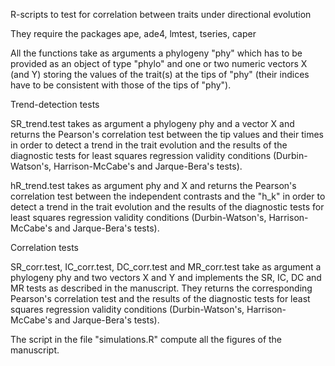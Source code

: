 R-scripts to test for correlation between traits under directional evolution

They require the packages ape, ade4, lmtest, tseries, caper

All the functions take as arguments a phylogeny "phy" which has to be provided 
as an object of type "phylo" and one or two numeric vectors X (and Y) storing 
the values of the trait(s) at the tips of "phy" (their indices have to be 
consistent with those of the tips of "phy").

Trend-detection tests

SR_trend.test takes as argument a phylogeny phy and a vector X and returns the 
Pearson's correlation test between the tip values and their times in order to 
detect a trend in the trait evolution and the results of the diagnostic tests 
for least squares regression validity conditions (Durbin-Watson's, 
Harrison-McCabe's and Jarque-Bera's tests).

hR_trend.test takes as argument phy and X and returns the Pearson's correlation 
test between the independent contrasts and the "h_k" in order to detect a trend 
in the trait evolution and the results of the diagnostic tests for least squares 
regression validity conditions (Durbin-Watson's, Harrison-McCabe's and 
Jarque-Bera's tests).

Correlation tests

SR_corr.test, IC_corr.test, DC_corr.test and MR_corr.test take as argument a 
phylogeny phy and two vectors X and Y and implements the SR, IC, DC and MR tests 
as described in the manuscript. They returns the corresponding Pearson's 
correlation test and the results of the diagnostic tests for least squares 
regression validity conditions (Durbin-Watson's, Harrison-McCabe's and 
Jarque-Bera's tests).


The script in the file "simulations.R" compute all the figures of the manuscript. 
